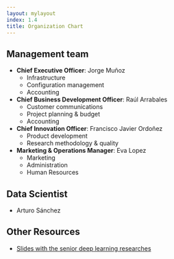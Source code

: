 ```yaml
---
layout: mylayout
index: 1.4
title: Organization Chart
---
```


## Management team

* __Chief Executive Officer__: Jorge Muñoz
	* Infrastructure
	* Configuration management
	* Accounting
* __Chief Business Development Officer__: Raúl Arrabales
	* Customer communications
	* Project planning & budget
	* Accounting
* __Chief Innovation Officer__: Francisco Javier Ordoñez
	* Product development
	* Research methodology & quality
* __Marketing & Operations Manager__: Eva Lopez
	* Marketing
	* Administration
	* Human Resources

## Data Scientist

* Arturo Sánchez

## Other Resources

* [Slides with the senior deep learning researches](https://docs.google.com/presentation/d/1JB8tzKKdeHBhdYPFMoxZXxoXirlTvhBW-mrJ4Gl33RU)
